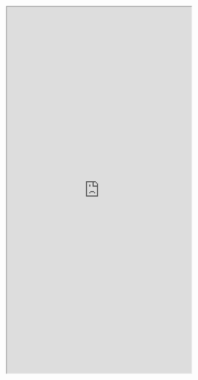 <iframe src="https://nbviewer.jupyter.org/github/windmissing/liu_yu_bo_play_with_machine_learning/blob/master/Jupyter/3-07%20numpy.array%E4%B8%AD%E7%9A%84%E8%BF%90%E7%AE%97.ipynb" width="100%" height="1000"></iframe>
